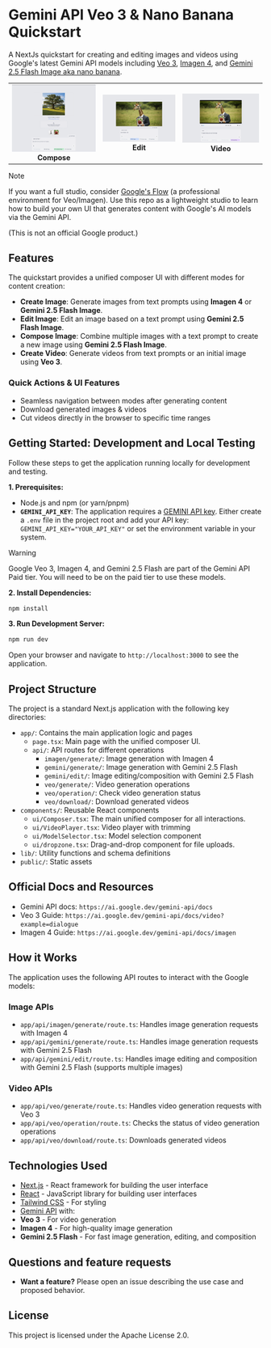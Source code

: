 # Gemini API Veo 3 & Nano Banana Quickstart

A NextJs quickstart for creating and editing images and videos using Google's latest Gemini API models including [Veo 3](https://ai.google.dev/gemini-api/docs/video), [Imagen 4](https://ai.google.dev/gemini-api/docs/imagen), and [Gemini 2.5 Flash Image aka nano banana](https://ai.google.dev/gemini-api/docs/image-generations). 

<table>
  <tr>
    <td align="center">
      <img src="./public/compose.png" alt="Compose" width="300"/>
      <br/>
      <strong>Compose</strong>
    </td>
    <td align="center">
      <img src="./public/edit.png" alt="Edit" width="300"/>
      <br/>
      <strong>Edit</strong>
    </td>
    <td align="center">
      <img src="./public/video.png" alt="Video" width="300"/>
      <br/>
      <strong>Video</strong>
    </td>
  </tr>
</table>

> [!NOTE]
> If you want a full studio, consider [Google's Flow](https://labs.google/fx/tools/flow) (a professional environment for Veo/Imagen). Use this repo as a lightweight studio to learn how to build your own UI that generates content with Google's AI models via the Gemini API.

(This is not an official Google product.)

## Features

The quickstart provides a unified composer UI with different modes for content creation:

-   **Create Image**: Generate images from text prompts using **Imagen 4** or **Gemini 2.5 Flash Image**.
-   **Edit Image**: Edit an image based on a text prompt using **Gemini 2.5 Flash Image**.
-   **Compose Image**: Combine multiple images with a text prompt to create a new image using **Gemini 2.5 Flash Image**.
-   **Create Video**: Generate videos from text prompts or an initial image using **Veo 3**.

### Quick Actions & UI Features
- Seamless navigation between modes after generating content
- Download generated images & videos
- Cut videos directly in the browser to specific time ranges


## Getting Started: Development and Local Testing

Follow these steps to get the application running locally for development and testing.

**1. Prerequisites:**

-   Node.js and npm (or yarn/pnpm)
-   **`GEMINI_API_KEY`**: The application requires a [GEMINI API key](https://aistudio.google.com/app/apikey). Either create a `.env` file in the project root and add your API key: `GEMINI_API_KEY="YOUR_API_KEY"` or set the environment variable in your system.

> [!WARNING]  
> Google Veo 3, Imagen 4, and Gemini 2.5 Flash are part of the Gemini API Paid tier. You will need to be on the paid tier to use these models.

**2. Install Dependencies:**

```bash
npm install
```

**3. Run Development Server:**

```bash
npm run dev
```

Open your browser and navigate to `http://localhost:3000` to see the application.

## Project Structure

The project is a standard Next.js application with the following key directories:

-   `app/`: Contains the main application logic and pages
    -   `page.tsx`: Main page with the unified composer UI.
    -   `api/`: API routes for different operations
        -   `imagen/generate/`: Image generation with Imagen 4
        -   `gemini/generate/`: Image generation with Gemini 2.5 Flash
        -   `gemini/edit/`: Image editing/composition with Gemini 2.5 Flash
        -   `veo/generate/`: Video generation operations
        -   `veo/operation/`: Check video generation status
        -   `veo/download/`: Download generated videos
-   `components/`: Reusable React components
    -   `ui/Composer.tsx`: The main unified composer for all interactions.
    -   `ui/VideoPlayer.tsx`: Video player with trimming
    -   `ui/ModelSelector.tsx`: Model selection component
    -   `ui/dropzone.tsx`: Drag-and-drop component for file uploads.
-   `lib/`: Utility functions and schema definitions
-   `public/`: Static assets

## Official Docs and Resources

-   Gemini API docs: `https://ai.google.dev/gemini-api/docs`
-   Veo 3 Guide: `https://ai.google.dev/gemini-api/docs/video?example=dialogue`
-   Imagen 4 Guide: `https://ai.google.dev/gemini-api/docs/imagen`

## How it Works

The application uses the following API routes to interact with the Google models:

### Image APIs
-   `app/api/imagen/generate/route.ts`: Handles image generation requests with Imagen 4
-   `app/api/gemini/generate/route.ts`: Handles image generation requests with Gemini 2.5 Flash
-   `app/api/gemini/edit/route.ts`: Handles image editing and composition with Gemini 2.5 Flash (supports multiple images)

### Video APIs
-   `app/api/veo/generate/route.ts`: Handles video generation requests with Veo 3
-   `app/api/veo/operation/route.ts`: Checks the status of video generation operations
-   `app/api/veo/download/route.ts`: Downloads generated videos

## Technologies Used

-   [Next.js](https://nextjs.org/) - React framework for building the user interface
-   [React](https://reactjs.org/) - JavaScript library for building user interfaces
-   [Tailwind CSS](https://tailwindcss.com/) - For styling
-   [Gemini API](https://ai.google.dev/gemini-api/docs) with:
  - **Veo 3** - For video generation
  - **Imagen 4** - For high-quality image generation
  - **Gemini 2.5 Flash** - For fast image generation, editing, and composition

## Questions and feature requests

-   **Want a feature?** Please open an issue describing the use case and proposed behavior.

## License

This project is licensed under the Apache License 2.0.
